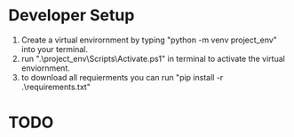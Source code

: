 # Developer Setup

1. Create a virtual envirornment by typing "python -m venv project_env" into your terminal.
2. run ".\project_env\Scripts\Activate.ps1" in terminal to activate the virtual enviornment.
3. to download all requierments you can run "pip install -r .\requirements.txt"

# TODO

